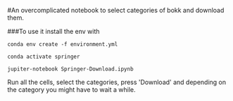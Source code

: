 #An overcomplicated notebook to select categories of bokk and download them.

###To use it install the env with

`conda env create -f environment.yml`

`conda activate springer`

`jupiter-notebook Springer-Download.ipynb`

Run all the cells, select the categories, press 'Download' and depending on the category you might have to wait a while.

